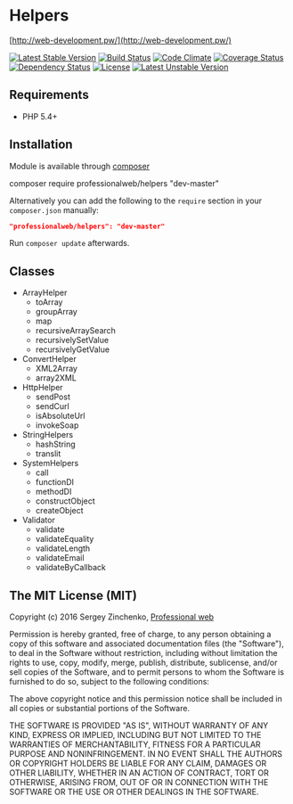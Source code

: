 Helpers
====

[http://web-development.pw/](http://web-development.pw/)

[![Latest Stable Version](https://poser.pugx.org/professionalweb/helpers/v/stable)](https://packagist.org/packages/professionalweb/helpers)
[![Build Status](https://travis-ci.org/SergioMadness/pwf-helpers.svg?branch=dev)](https://travis-ci.org/SergioMadness/pwf-helpers)
[![Code Climate](https://codeclimate.com/github/SergioMadness/pwf-helpers/badges/gpa.svg)](https://codeclimate.com/github/SergioMadness/pwf-helpers)
[![Coverage Status](https://coveralls.io/repos/github/SergioMadness/pwf-helpers/badge.svg?branch=dev)](https://coveralls.io/github/SergioMadness/pwf-helpers?branch=dev)
[![Dependency Status](https://www.versioneye.com/user/projects/573c4f34ce8d0e004505e8d4/badge.svg?style=flat)](https://www.versioneye.com/user/projects/573c4f34ce8d0e004505e8d4)
[![License](https://poser.pugx.org/professionalweb/helpers/license)](https://packagist.org/packages/professionalweb/helpers)
[![Latest Unstable Version](https://poser.pugx.org/professionalweb/helpers/v/unstable)](https://packagist.org/packages/professionalweb/helpers)


Requirements
------------
 - PHP 5.4+


Installation
------------
Module is available through [composer](https://getcomposer.org/)

composer require professionalweb/helpers "dev-master"

Alternatively you can add the following to the `require` section in your `composer.json` manually:

```json
"professionalweb/helpers": "dev-master"
```
Run `composer update` afterwards.


Classes
-------
 - ArrayHelper
    - toArray
    - groupArray
    - map
    - recursiveArraySearch
    - recursivelySetValue
    - recursivelyGetValue
 - ConvertHelper
    - XML2Array
    - array2XML
 - HttpHelper
    - sendPost
    - sendCurl
    - isAbsoluteUrl
    - invokeSoap
 - StringHelpers
    - hashString
    - translit
 - SystemHelpers
    - call
    - functionDI
    - methodDI
    - constructObject
    - createObject
 - Validator
    - validate
    - validateEquality
    - validateLength
    - validateEmail
    - validateByCallback



The MIT License (MIT)
---------------------

Copyright (c) 2016 Sergey Zinchenko, [Professional web](http://web-development.pw)

Permission is hereby granted, free of charge, to any person obtaining a copy
of this software and associated documentation files (the "Software"), to deal
in the Software without restriction, including without limitation the rights
to use, copy, modify, merge, publish, distribute, sublicense, and/or sell
copies of the Software, and to permit persons to whom the Software is
furnished to do so, subject to the following conditions:

The above copyright notice and this permission notice shall be included in all
copies or substantial portions of the Software.

THE SOFTWARE IS PROVIDED "AS IS", WITHOUT WARRANTY OF ANY KIND, EXPRESS OR
IMPLIED, INCLUDING BUT NOT LIMITED TO THE WARRANTIES OF MERCHANTABILITY,
    FITNESS FOR A PARTICULAR PURPOSE AND NONINFRINGEMENT. IN NO EVENT SHALL THE
AUTHORS OR COPYRIGHT HOLDERS BE LIABLE FOR ANY CLAIM, DAMAGES OR OTHER
LIABILITY, WHETHER IN AN ACTION OF CONTRACT, TORT OR OTHERWISE, ARISING FROM,
OUT OF OR IN CONNECTION WITH THE SOFTWARE OR THE USE OR OTHER DEALINGS IN THE
SOFTWARE.